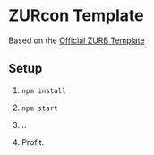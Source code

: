 # ZURcon Template

Based on the [Official ZURB Template](https://github.com/zurb/foundation-zurb-template)

## Setup

1. `npm install`

2. `npm start`

3. ..

4. Profit. 